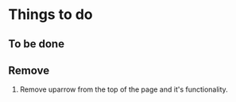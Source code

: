 # Things to do

## To be done

## Remove

1. Remove uparrow from the top of the page and it's functionality.
